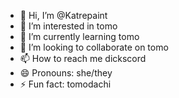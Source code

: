 - 👋 Hi, I’m @Katrepaint
- 👀 I’m interested in tomo
- 🌱 I’m currently learning tomo
- 💞️ I’m looking to collaborate on tomo
- 📫 How to reach me dickscord
- 😄 Pronouns: she/they
- ⚡ Fun fact: tomodachi

<!---
Katrepaint/Katrepaint is a ✨ special ✨ repository because its `README.md` (this file) appears on your GitHub profile.
You can click the Preview link to take a look at your changes.
--->
